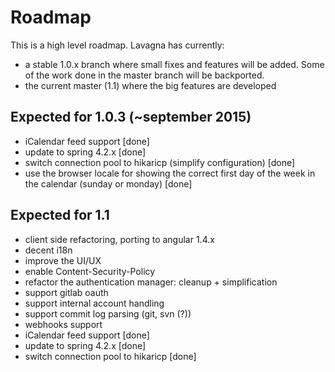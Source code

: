 # Roadmap

This is a high level roadmap. Lavagna has currently:

 - a stable 1.0.x branch where small fixes and features will be added. Some of the work done in the master branch will be backported.
 - the current master (1.1) where the big features are developed

## Expected for 1.0.3 (~september 2015)

 - iCalendar feed support [done]
 - update to spring 4.2.x  [done]
 - switch connection pool to hikaricp (simplify configuration)  [done]
 - use the browser locale for showing the correct first day of the week in the calendar (sunday or monday)  [done]

## Expected for 1.1 

 - client side refactoring, porting to angular 1.4.x
 - decent i18n
 - improve the UI/UX
 - enable Content-Security-Policy
 - refactor the authentication manager: cleanup + simplification
 - support gitlab oauth 
 - support internal account handling
 - support commit log parsing (git, svn (?))
 - webhooks support
 - iCalendar feed support [done]
 - update to spring 4.2.x [done]
 - switch connection pool to hikaricp [done]

  

